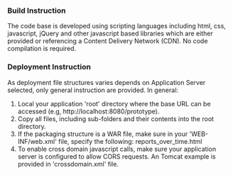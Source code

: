 ### Build Instruction
The code base is developed using scripting languages including html, css, javascript, jQuery and other javascript based libraries which are either provided or referencing a Content Delivery Network (CDN). No code compilation is required. 

### Deployment Instruction
As deployment file structures varies depends on Application Server selected, only general instruction are provided. In general:
1. Local your application 'root' directory where the base URL can be accessed (e.g, http://localhost:8080/prototype).
2. Copy all files, including sub-folders and their contents into the root directory.
3. If the packaging structure is a WAR file, make sure in your 'WEB-INF/web.xml' file, specify the following:
    <welcome-file-list>
    	<welcome-file>reports_over_time.html</welcome-file>
   	</welcome-file-list>
4. To enable cross domain javascript calls, make sure your application server is configured to allow CORS requests. An Tomcat example is provided in 'crossdomain.xml' file. 